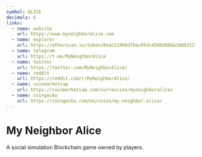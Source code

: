 ```yaml
---
symbol: ALICE
decimals: 6
links:
  - name: website
    url: https://www.myneighboralice.com
  - name: explorer
    url: https://etherscan.io/token/0xac51066d7bec65dc4589368da368b212745d63e8
  - name: telegram
    url: https://t.me/MyNeighborAlice
  - name: twitter
    url: https://twitter.com/MyNeighborAlice/
  - name: reddit
    url: https://reddit.com/r/MyNeighborAlice/
  - name: coinmarketcap
    url: https://coinmarketcap.com/currencies/myneighboralice/
  - name: coingecko
    url: https://coingecko.com/en/coins/my-neighbor-alice/
---
```


# My Neighbor Alice

A social simulation Blockchain game owned by players.
